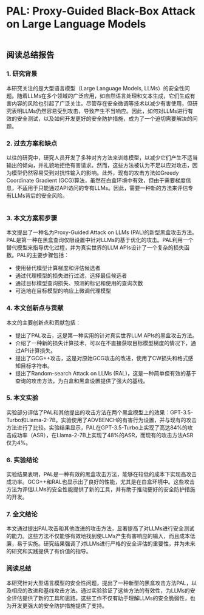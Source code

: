 # PAL: Proxy-Guided Black-Box Attack on Large Language Models

<figure><img src="../../.gitbook/assets/image (11) (1) (1) (1) (1) (1).png" alt=""><figcaption></figcaption></figure>

## 阅读总结报告

### 1. 研究背景

本研究关注的是大型语言模型（Large Language Models, LLMs）的安全性问题。随着LLMs在多个领域的广泛应用，如自然语言处理和文本生成，它们生成有害内容的风险也引起了广泛关注。尽管存在安全微调等技术以减少有害使用，但研究表明LLMs仍然容易受到攻击，导致产生不当响应。因此，如何对LLMs进行有效的安全测试，以及如何开发更好的安全防护措施，成为了一个迫切需要解决的问题。

### 2. 过去方案和缺点

以往的研究中，研究人员开发了多种对齐方法来训练模型，以减少它们产生不适当输出的倾向，并礼貌地拒绝有害请求。然而，这些方法被认为不足以应对攻击，因为模型仍然容易受到对抗性输入的影响。此外，现有的攻击方法如Greedy Coordinate Gradient (GCG)算法，虽然在白盒环境中有效，但由于需要梯度信息，不适用于只能通过API访问的专有LLMs。因此，需要一种新的方法来评估专有LLMs背后的安全风险。

<figure><img src="../../.gitbook/assets/image (12) (1) (1) (1) (1) (1).png" alt=""><figcaption></figcaption></figure>

### 3. 本文方案和步骤

本文提出了一种名为Proxy-Guided Attack on LLMs (PAL)的新型黑盒攻击方法。PAL是第一种在黑盒查询仅限设置中针对LLMs的基于优化的攻击。PAL利用一个替代模型来指导优化过程，并为真实世界的LLM APIs设计了一个复杂的损失函数。PAL的主要步骤包括：

* 使用替代模型计算梯度和评估候选者
* 通过代理模型的损失进行过滤，选择最佳候选者
* 通过目标模型查询损失、预测的标记和使用的查询次数
* 可选地在目标模型的响应上微调代理模型

### 4. 本文创新点与贡献

本文的主要创新点和贡献包括：

* 提出了PAL攻击，这是第一种实用的针对真实世界LLM APIs的黑盒攻击方法。
* 介绍了一种新的损失计算技术，可以在不直接获取目标模型梯度的情况下，通过API计算损失。
* 提出了GCG++攻击，这是对原始GCG攻击的改进，使用了CW损失和格式感知目标字符串。
* 提出了Random-search Attack on LLMs (RAL)，这是一种简单但有效的基于查询的攻击方法，为白盒和黑盒设置提供了强大的基线。

### 5. 本文实验

实验部分评估了PAL和其他提出的攻击方法在两个黑盒模型上的效果：GPT-3.5-Turbo和Llama-2-7B。实验使用了ADVBENCH的有害行为设置，并与现有的攻击方法进行了比较。实验结果显示，PAL在GPT-3.5-Turbo上实现了高达84%的攻击成功率（ASR），在Llama-2-7B上实现了48%的ASR，而现有的攻击方法ASR仅为4%。

### 6. 实验结论

实验结果表明，PAL是一种有效的黑盒攻击方法，能够在较低的成本下实现高攻击成功率。GCG++和RAL也显示出了良好的性能，尤其是在白盒环境中。这些攻击方法为评估LLMs的安全性能提供了新的工具，并有助于推动更好的安全防护措施的开发。

### 7. 全文结论

本文通过提出PAL攻击和其他改进的攻击方法，显著提高了对LLMs进行安全测试的能力。这些方法不仅能够有效地找到使LLMs产生有害响应的输入，而且成本低廉，易于实施。研究结果强调了对LLMs进行严格的安全评估的重要性，并为未来的研究和实践提供了有价值的指导。

### 阅读总结

本研究针对大型语言模型的安全性问题，提出了一种新型的黑盒攻击方法PAL，以及相应的改进和基线攻击方法。通过实验验证了这些方法的有效性，为LLMs的安全评估提供了新的工具和思路。这些工作不仅有助于理解LLMs的安全脆弱性，也为开发更强大的安全防护措施提供了支持。
